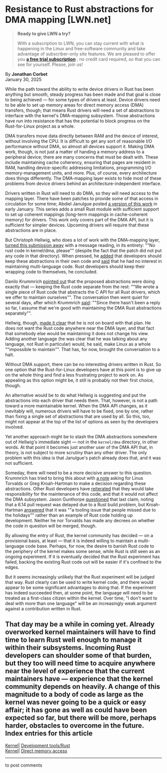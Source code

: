 # Resistance to Rust abstractions for DMA mapping [LWN.net]

> **Ready to give LWN a try?**
> 
> With a subscription to LWN, you can stay current with what is happening in the Linux and free-software community and take advantage of subscriber-only site features. We are pleased to offer you **[a free trial subscription](https://lwn.net/Promo/nst-trial/claim)** , no credit card required, so that you can see for yourself. Please, join us! 

By **Jonathan Corbet**  
January 30, 2025 

While the path toward the ability to write device drivers in Rust has been anything but smooth, steady progress has been made and that goal is close to being achieved — for some types of drivers at least. Device drivers need to be able to set up memory areas for direct memory access (DMA) transfers, though; that means Rust drivers will need a set of abstractions to interface with the kernel's DMA-mapping subsystem. Those abstractions have run into resistance that has the potential to block progress on the Rust-for-Linux project as a whole. 

DMA transfers move data directly between RAM and the device of interest, without involving the CPU. It is difficult to get any sort of reasonable I/O performance without DMA, so almost all devices support it. Making DMA work, though, is not just a matter of handing a memory address to a peripheral device; there are many concerns that must be dealt with. These include maintaining cache coherency, ensuring that pages are resident in RAM, handling device-specific addressing limitations, programming I/O memory-management units, and more. Plus, of course, every architecture does things differently. The DMA-mapping layer exists to hide most of these problems from device drivers behind an architecture-independent interface. 

Drivers written in Rust will need to do DMA, so they will need access to the mapping layer. There have been patches to provide some of that access in circulation for some time; Abdiel Janulgue posted [a version of this work](/ml/all/20250108122825.136021-1-abdiel.janulgue@gmail.com) in early January. This series adds a small Rust module with sufficient support to set up coherent mappings (long-term mappings in cache-coherent memory) for drivers. This work only covers part of the DMA API, but it is sufficient for simpler devices. Upcoming drivers will require that these abstractions are in place. 

But Christoph Hellwig, who does a lot of work with the DMA-mapping layer, [turned this submission away](/ml/all/20250108135951.GA18074@lst.de) with a message reading, in its entirety: ""No rust code in kernel/dma, please"" (despite the fact that the patch did not put any code in that directory). When pressed, he [added](/ml/all/20250108151858.GB24499@lst.de) that developers should keep these abstractions in their own code and [said](/ml/all/20250110083955.GA5395@lst.de) that he had no interest in maintaining multi-language code. Rust developers should keep their wrapping code to themselves, he concluded. 

Danilo Krummrich [pointed out](/ml/all/Z4D5a5NYrAbNxUL6@pollux) that the proposed abstractions were doing exactly that — keeping the Rust code separate from the rest: ""We wrote a single piece of Rust code that abstracts the C API for all Rust drivers, which we offer to maintain ourselves"". The conversation then went quiet for several days, after which Krummrich [said](/ml/all/Z4kG5AcVeQKegLnb@pollux): ""Since there hasn't been a reply so far, I assume that we're good with maintaining the DMA Rust abstractions separately"". 

Hellwig, though, [made it clear](/ml/all/20250128092334.GA28548@lst.de) that he is not on board with that plan. He does not want the Rust code anywhere near the DMA layer, and that fact that somebody else would be maintaining it does not change his view. Adding another language (he was clear that he was talking about any language, not Rust in particular) would, he said, make Linux as a whole ""impossible to maintain"". That has, for now, brought the conversation to a halt. 

Without DMA support, there can be no interesting drivers written in Rust. So one option that the Rust-for-Linux developers have at this point is to give up on the whole thing and find a less frustrating project to work on. As appealing as this option might be, it still is probably not their first choice, though. 

An alternative would be to do what Hellwig is suggesting and put the abstractions into each driver that needs them. That, however, is not a path toward a more maintainable kernel. When the DMA API changes, as it inevitably will, numerous drivers will have to be fixed, one by one, rather than fixing a single set of abstractions that are used by all. So this, too, might not appear at the top of the list of options as seen by the developers involved. 

Yet another approach might be to stash the DMA abstractions somewhere out of Hellwig's immediate sight — not in the `kernel/dma` directory, in other words. At that point it becomes just another user of the DMA API that, in theory, is not subject to more scrutiny than any other driver. The only problem with this idea is that Janulgue's patch already does that, and it was not sufficient. 

Someday, there will need to be a more decisive answer to this question. Krummrich has tried to bring this about with [a note](/ml/all/Z5qeoqRZKjiR1YAD@pollux) asking for Linus Torvalds or Greg Kroah-Hartman to make a decision regarding these abstractions. Other Rust developers have [reiterated](/ml/all/293df3d54bad446e8fd527f204c6dc301354e340.camel@mailbox.org) that they would take responsibility for the maintenance of this code, and that it would not affect the DMA subsystem. Jason Gunthorpe [questioned](/ml/all/20250130154646.GA2298732@nvidia.com) that last claim, noting that a 6.14 pull request was delayed due to a Rust build problem, but Kroah-Hartman [answered](/ml/all/2025013030-gummy-cosmic-7927@gregkh) that it was ""a tooling issue that people missed due to the holidays"" rather than an example of Rust code holding up development. Neither he nor Torvalds has made any decrees on whether the code in question will be merged, though. 

By allowing the entry of Rust, the kernel community has decided — on a provisional basis, at least — that it is indeed willing to maintain a multi-language code base. Perhaps, for now, the desire to banish Rust code to the periphery of the kernel makes some sense, while Rust is still seen as an ongoing experiment. If it is eventually decided that the Rust experiment has failed, backing the existing Rust code out will be easier if it's confined to the edges. 

But it seems increasingly unlikely that the Rust experiment will be judged that way. Rust clearly can be used to write kernel code, and there would appear to be some significant advantages to doing that. If the experiment has indeed succeeded then, at some point, the language will need to be treated as a first-class citizen within the kernel. Over time, "I don't want to deal with more than one language" will be an increasingly weak argument against a contribution written in Rust. 

That day may be a while in coming yet. Already overworked kernel maintainers will have to find time to learn Rust well enough to manage it within their subsystems. Incoming Rust developers can shoulder some of that burden, but they too will need time to acquire anywhere near the level of experience that the current maintainers have — experience that the kernel community depends on heavily. A change of this magnitude to a body of code as large as the kernel was never going to be a quick or easy affair; it has gone as well as could have been expected so far, but there will be more, perhaps harder, obstacles to overcome in the future.  
Index entries for this article  
---  
[Kernel](/Kernel/Index)| [Development tools/Rust](/Kernel/Index#Development_tools-Rust)  
[Kernel](/Kernel/Index)| [Direct memory access](/Kernel/Index#Direct_memory_access)  
  


* * *

to post comments 
